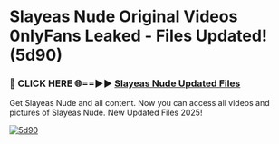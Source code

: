 # Slayeas Nude Original Videos 0nlyFans Leaked - Files Updated! (5d90)

<h3>🔴 CLICK HERE 🌐==►► <a href="https://tinyurl.com/yrmya6cz" rel="nofollow">Slayeas Nude Updated Files</a></h3>

Get Slayeas Nude and all content. Now you can access all videos and pictures of Slayeas Nude. New Updated Files 2025!

[![5d90](https://i.imgur.com/FMdXYCs.gif)](https://tinyurl.com/yrmya6cz)

